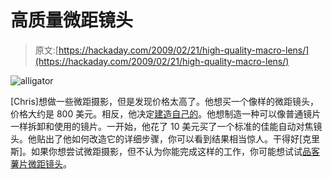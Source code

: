 # 高质量微距镜头

> 原文:[https://hackaday.com/2009/02/21/high-quality-macro-lens/](https://hackaday.com/2009/02/21/high-quality-macro-lens/)

![alligator](../Images/f0050c053e04b926bbac0793b59a49ac.png "alligator")

[Chris]想做一些微距摄影，但是发现价格太高了。他想买一个像样的微距镜头，价格大约是 800 美元。相反，他决定[建造自己的](http://www.grynx.com/projects/diy-high-quality-macro-lens-out-of-an-canon-ef-s-18-55/1/)。他想制造一种可以像普通镜片一样拆卸和使用的镜片。一开始，他花了 10 美元买了一个标准的佳能自动对焦镜头。他贴出了他如何改造它的详细步骤，你可以看到结果相当惊人。干得好[克里斯]。如果你想尝试微距摄影，但不认为你能完成这样的工作，你可能想试试[品客薯片微距镜头](http://hackaday.com/2008/11/12/pringles-can-macro-photography/)。